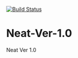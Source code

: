 [![Build Status](http://52.87.155.170:8080/job/neat-backend/badge/icon)](http://52.87.155.170:8080/job/neat-backend/)

# Neat-Ver-1.0
Neat Ver 1.0

